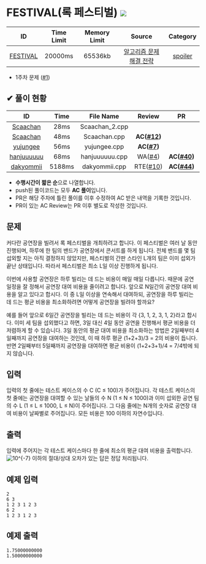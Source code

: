 # FESTIVAL(록 페스티벌) ![](https://img.shields.io/badge/-easy-brightgreen)
ID | Time Limit | Memory Limit | Source | Category
:-:|:----------:|:------------:|:------:|:--------:
[FESTIVAL](https://algospot.com/judge/problem/read/FESTIVAL) | 20000ms | 65536kb | [알고리즘 문제 해결 전략](https://algospot.com/judge/problem/list/?source=%EC%95%8C%EA%B3%A0%EB%A6%AC%EC%A6%98%20%EB%AC%B8%EC%A0%9C%20%ED%95%B4%EA%B2%B0%20%EC%A0%84%EB%9E%B5) | [spoiler](https://algospot.com/judge/problem/list/?tag=%EA%B5%AC%ED%98%84)
- 1주차 문제 ([#1][i1])

## ✔ 풀이 현황
ID | Time | File Name | Review | PR | Question
:-:|:----:|:---------:|:------:|:--:|:--------:
[Scaachan](https://github.com/Scaachan) | 28ms | Scaachan_2.cpp |  |  |
[Scaachan](https://github.com/Scaachan) | 48ms | Scaachan.cpp | **AC([#12][i12])** |  |
[yujungee](https://github.com/yujungee) | 56ms | yujungee.cpp | **AC([#7][i7])** |  |
[hanjuuuuuu](https://github.com/hanjuuuuuu) | 68ms | hanjuuuuuu.cpp | WA([#4][i4]) | **AC([#40][i40])** | [#17][i17]
[dakyommii](https://github.com/dakyommii) | 5188ms | dakyommii.cpp | RTE([#10][i10]) | **AC([#44][i44])** |

[i1]: https://github.com/user/repo/issues/1
[i4]: https://github.com/user/repo/issues/4
[i7]: https://github.com/user/repo/issues/7
[i10]: https://github.com/user/repo/issues/10
[i12]: https://github.com/user/repo/issues/12
[i17]: https://github.com/user/repo/issues/17
[i40]: https://github.com/user/repo/issues/40
[i44]: https://github.com/user/repo/issues/44

- **수행시간이 짧은 순**으로 나열합니다.
- push된 풀이코드는 모두 **AC 풀이**입니다.
- PR은 해당 주차에 틀린 풀이를 이후 수정하여 AC 받은 내역을 기록한 것입니다.
- PR이 있는 AC Review는 PR 이후 별도로 작성한 것입니다.

## 문제
커다란 공연장을 빌려서 록 페스티벌을 개최하려고 합니다. 이 페스티벌은 여러 날 동안 진행되며, 하루에 한 팀의 밴드가 공연장에서 콘서트를 하게 됩니다. 전체 밴드를 몇 팀 섭외할 지는 아직 결정하지 않았지만, 페스티벌의 간판 스타인 L개의 팀은 이미 섭외가 끝난 상태입니다. 따라서 페스티벌은 최소 L일 이상 진행하게 됩니다.

이번에 사용할 공연장은 하루 빌리는 데 드는 비용이 매일 매일 다릅니다. 때문에 공연 일정을 잘 정해서 공연장 대여 비용을 줄이려고 합니다. 앞으로 N일간의 공연장 대여 비용을 알고 있다고 합시다. 이 중 L일 이상을 연속해서 대여하되, 공연장을 하루 빌리는 데 드는 평균 비용을 최소화하려면 어떻게 공연장을 빌려야 할까요?

예를 들어 앞으로 6일간 공연장을 빌리는 데 드는 비용이 각 {3, 1, 2, 3, 1, 2}라고 합시다. 이미 세 팀을 섭외했다고 하면, 3일 대신 4일 동안 공연을 진행해서 평균 비용을 더 저렴하게 할 수 있습니다. 3일 동안의 평균 대여 비용을 최소화하는 방법은 2일째부터 4일째까지 공연장을 대여하는 것인데, 이 때 하루 평균 (1+2+3)/3 = 2의 비용이 듭니다. 반면 2일째부터 5일째까지 공연장을 대여하면 평균 비용이 (1+2+3+1)/4 = 7/4밖에 되지 않습니다.

## 입력
입력의 첫 줄에는 테스트 케이스의 수 C (C ≤ 100)가 주어집니다. 각 테스트 케이스의 첫 줄에는 공연장을 대여할 수 있는 날들의 수 N (1 ≤ N ≤ 1000)과 이미 섭외한 공연 팀의 수 L (1 ≤ L ≤ 1000, L ≤ N)이 주어집니다. 그 다음 줄에는 N개의 숫자로 공연장 대여 비용이 날짜별로 주어집니다. 모든 비용은 100 이하의 자연수입니다.

## 출력
입력에 주어지는 각 테스트 케이스마다 한 줄에 최소의 평균 대여 비용을 출력합니다. ![10^{-7}](https://render.githubusercontent.com/render/math?math=10^{-7}) 이하의 절대/상대 오차가 있는 답은 정답 처리됩니다.

## 예제 입력
```
2
6 3
1 2 3 1 2 3 
6 2 
1 2 3 1 2 3
```

## 예제 출력
```
1.75000000000
1.50000000000
```
